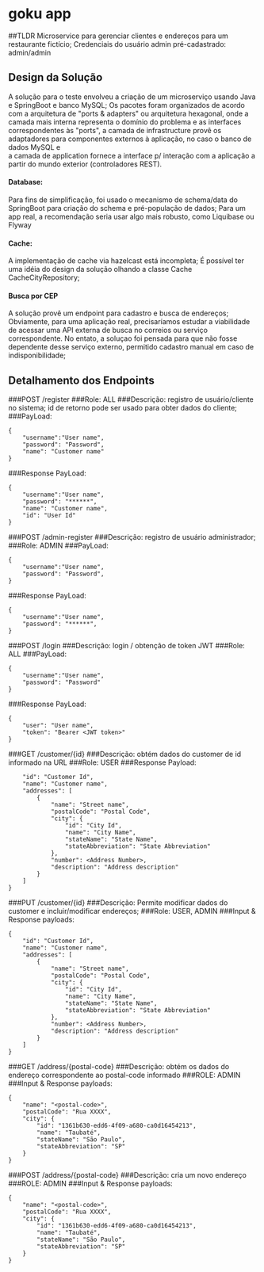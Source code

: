 # goku app

##TLDR
Microservice para gerenciar clientes e endereços para um restaurante fictício; 
Credenciais do usuário admin pré-cadastrado: admin/admin

## Design da Solução
A solução para o teste envolveu a criação de um microserviço usando Java e SpringBoot e banco MySQL;
Os pacotes foram organizados de acordo com a arquitetura de "ports & adapters" ou arquitetura hexagonal, 
onde a camada mais interna representa o domínio do problema e as interfaces correspondentes às "ports", 
a camada de infrastructure provê os adaptadores para componentes externos à aplicação, no caso o banco de dados MySQL e  
a camada de application fornece a interface p/ interação com a aplicação a partir do mundo exterior (controladores REST).

#### Database:
Para fins de simplificação, foi usado o mecanismo de schema/data do SpringBoot para criação do schema e pré-população de dados; 
Para um app real, a recomendação seria usar algo mais robusto, como Liquibase ou Flyway

#### Cache:
A implementação de cache via hazelcast está incompleta; É possível ter uma idéia do design da solução olhando 
a classe Cache CacheCityRepository;  

#### Busca por CEP
A solução provê um endpoint para cadastro e busca de endereços; Obviamente, para uma aplicação real, precisaríamos 
estudar a viabilidade de acessar uma API externa de busca no correios ou serviço correspondente.
No entato, a soluçao foi pensada para que não fosse dependente desse serviço externo, permitido cadastro manual 
em caso de indisponibilidade; 

## Detalhamento dos Endpoints 

###POST /register
###Role: ALL
###Descrição: registro de usuário/cliente no sistema; id de retorno pode ser usado para obter dados do cliente;
###PayLoad:
```
{
    "username":"User name",
    "password": "Password", 
    "name": "Customer name"
}
```
###Response PayLoad:
```
{
    "username":"User name",
    "password": "******",
    "name": "Customer name",
    "id": "User Id"
}
```
###POST /admin-register
###Descrição: registro de usuário administrador;
###Role: ADMIN
###PayLoad:
```
{
    "username":"User name",
    "password": "Password", 
}
```
###Response PayLoad:
```
{
    "username":"User name",
    "password": "******",
}
```

###POST /login
###Descrição: login / obtenção de token JWT
###Role: ALL
###PayLoad:
```
{
    "username":"User name",
    "password": "Password" 
}
```
###Response PayLoad:
```
{
    "user": "User name",
    "token": "Bearer <JWT token>"
}
```

###GET /customer/{id}
###Descrição: obtém dados do customer de id informado na URL
###Role: USER
###Response Payload:
```{
    "id": "Customer Id",
    "name": "Customer name",
    "addresses": [
        {
            "name": "Street name",
            "postalCode": "Postal Code",
            "city": {
                "id": "City Id",
                "name": "City Name",
                "stateName": "State Name",
                "stateAbbreviation": "State Abbreviation"
            },
            "number": <Address Number>,
            "description": "Address description"
        }
    ]
}
```

###PUT /customer/{id}
###Descrição: Permite modificar dados do customer e incluir/modificar endereços;
###Role: USER, ADMIN
###Input & Response payloads:
```
{
    "id": "Customer Id",
    "name": "Customer name",
    "addresses": [
        {
            "name": "Street name",
            "postalCode": "Postal Code",
            "city": {
                "id": "City Id",
                "name": "City Name",
                "stateName": "State Name",
                "stateAbbreviation": "State Abbreviation"
            },
            "number": <Address Number>,
            "description": "Address description"
        }
    ]
}
```
###GET /address/{postal-code}
###Descrição: obtém os dados do endereço correspondente ao postal-code informado
###ROLE: ADMIN
###Input & Response payloads:
```
{
    "name": "<postal-code>",
    "postalCode": "Rua XXXX",
    "city": {
        "id": "1361b630-edd6-4f09-a680-ca0d16454213",
        "name": "Taubaté",
        "stateName": "São Paulo",
        "stateAbbreviation": "SP"
    }
}
```

###POST /address/{postal-code}
###Descrição: cria um novo endereço
###ROLE: ADMIN
###Input & Response payloads:
```
{
    "name": "<postal-code>",
    "postalCode": "Rua XXXX",
    "city": {
        "id": "1361b630-edd6-4f09-a680-ca0d16454213",
        "name": "Taubaté",
        "stateName": "São Paulo",
        "stateAbbreviation": "SP"
    }
}
```